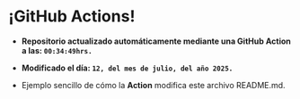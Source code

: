 # ¡GitHub Actions!
* **Repositorio actualizado automáticamente mediante una GitHub Action a las: `00:34:49hrs.`**
* **Modificado el día: `12, del mes de julio, del año 2025.`**

* Ejemplo sencillo de cómo la **Action** modifica este archivo README.md.
